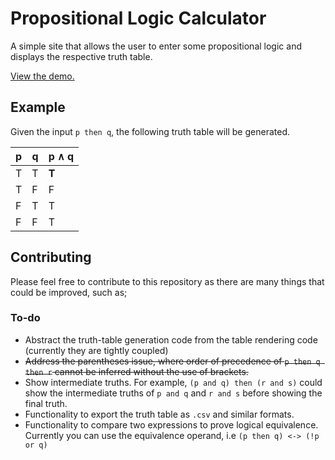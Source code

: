 # Propositional Logic Calculator

A simple site that allows the user to enter some propositional logic and displays the respective truth table.

[View the demo.](https://97lunarmare.github.io/logic-truth-table-calculator/)

## Example
Given the input `p then q`, the following truth table will be generated.

| p | q | p ∧ q |
|---|---|-------|
| T | T | <b>T</b> |
| T | F | F |
| F | T | T |
| F | F | T |

## Contributing

Please feel free to contribute to this repository as there are many things that could be improved, such as;

### To-do
- Abstract the truth-table generation code from the table rendering code (currently they are tightly coupled)
- ~~Address the parentheses issue, where order of precedence of `p then q then r` cannot be inferred without the use of brackets.~~
- Show intermediate truths. For example, `(p and q) then (r and s)` could show the intermediate truths of `p and q` and `r and s` before showing the final truth.
- Functionality to export the truth table as `.csv` and similar formats.
- Functionality to compare two expressions to prove
logical equivalence. Currently you can use the equivalence operand, i.e `(p then q) <-> (!p or q)`